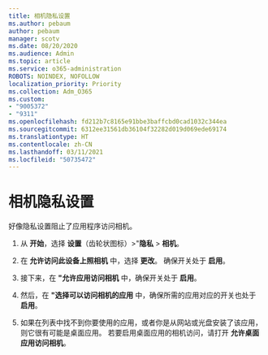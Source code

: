 ```yaml
---
title: 相机隐私设置
ms.author: pebaum
author: pebaum
manager: scotv
ms.date: 08/20/2020
ms.audience: Admin
ms.topic: article
ms.service: o365-administration
ROBOTS: NOINDEX, NOFOLLOW
localization_priority: Priority
ms.collection: Adm_O365
ms.custom:
- "9005372"
- "9311"
ms.openlocfilehash: fd212b7c8165e91bbe3baffcbd0cad1032c344ea
ms.sourcegitcommit: 6312ee31561db36104f32282d019d069ede69174
ms.translationtype: HT
ms.contentlocale: zh-CN
ms.lasthandoff: 03/11/2021
ms.locfileid: "50735472"
---
```

# <a name="camera-privacy-settings"></a>相机隐私设置

好像隐私设置阻止了应用程序访问相机。

1.  从 **开始**，选择 **设置**（齿轮状图标）>"**隐私** > **相机**。

2.  在 **允许访问此设备上照相机** 中，选择 **更改**。 确保开关处于 **启用**。

3.  接下来，在 **"允许应用访问相机** 中，确保开关处于 **启用**。

4.  然后，在 **"选择可以访问相机的应用** 中，确保所需的应用对应的开关也处于 **启用**。

5.  如果在列表中找不到你要使用的应用，或者你是从网站或光盘安装了该应用，则它很有可能是桌面应用。 若要启用桌面应用的相机访问，请打开 **允许桌面应用访问相机**。